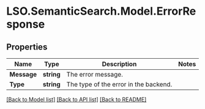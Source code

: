 # LSO.SemanticSearch.Model.ErrorResponse

## Properties

Name | Type | Description | Notes
------------ | ------------- | ------------- | -------------
**Message** | **string** | The error message. | 
**Type** | **string** | The type of the error in the backend. | 

[[Back to Model list]](../README.md#documentation-for-models) [[Back to API list]](../README.md#documentation-for-api-endpoints) [[Back to README]](../README.md)

